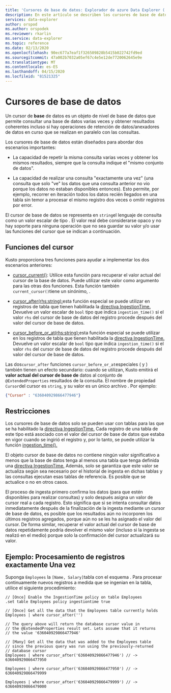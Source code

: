 ```yaml
---
title: 'Cursores de base de datos: Explorador de azure Data Explorer ( Azure Data Explorer) Microsoft Docs'
description: En este artículo se describen los cursores de base de datos en el Explorador de datos de Azure.
services: data-explorer
author: orspod
ms.author: orspodek
ms.reviewer: rkarlin
ms.service: data-explorer
ms.topic: reference
ms.date: 02/13/2020
ms.openlocfilehash: 90ec677a7eaf1f326509828b5415b022742fd9ed
ms.sourcegitcommit: 47a002b7032a05ef67c4e5e12de7720062645e9e
ms.translationtype: MT
ms.contentlocale: es-ES
ms.lasthandoff: 04/15/2020
ms.locfileid: "81521325"
---
```

# <a name="database-cursors"></a>Cursores de base de datos

Un cursor de **base** de datos es un objeto de nivel de base de datos que permite consultar una base de datos varias veces y obtener resultados coherentes incluso si hay operaciones de retención de datos/anexadores de datos en curso que se realizan en paralelo con las consultas.

Los cursores de base de datos están diseñados para abordar dos escenarios importantes:

* La capacidad de repetir la misma consulta varias veces y obtener los mismos resultados, siempre que la consulta indique el "mismo conjunto de datos".

* La capacidad de realizar una consulta "exactamente una vez" (una consulta que solo "ve" los datos que una consulta anterior no vio porque los datos no estaban disponibles entonces).
   Esto permite, por ejemplo, recorrer en iteración todos los datos recién llegados en una tabla sin temor a procesar el mismo registro dos veces o omitir registros por error.

El cursor de base de datos se representa en `string`el lenguaje de consulta como un valor escalar de tipo . El valor real debe considerarse opaco y no hay soporte para ninguna operación que no sea guardar su valor y/o usar las funciones del cursor que se indican a continuación.

## <a name="cursor-functions"></a>Funciones del cursor

Kusto proporciona tres funciones para ayudar a implementar los dos escenarios anteriores:

* [cursor_current()](../query/cursorcurrent.md): Utilice esta función para recuperar el valor actual del cursor de la base de datos.
   Puede utilizar este valor como argumento para las otras dos funciones.
   Esta función también `current_cursor()`tiene un sinónimo, .

* [cursor_after(rhs:string):](../query/cursorafterfunction.md)esta función especial se puede utilizar en registros de tabla que tienen habilitada la [directiva IngestionTime.](ingestiontime-policy.md) Devuelve un valor escalar de `bool` tipo que indica `ingestion_time()` si el valor `rhs` del cursor de base de datos del registro procede después del valor del cursor de base de datos.

* [cursor_before_or_at(rhs:string):](../query/cursorbeforeoratfunction.md)esta función especial se puede utilizar en los registros de tabla que tienen habilitada la [directiva IngestionTime.](ingestiontime-policy.md) Devuelve un valor escalar de `bool` tipo que indica `ingestion_time()` si el valor `rhs` del cursor de base de datos del registro procede después del valor del cursor de base de datos.

Las dos`cursor_after` funciones `cursor_before_or_at`especiales ( y ) también tienen un efecto secundario: cuando se utilizan, Kusto emitirá el **valor actual del cursor de base de** datos al conjunto de `@ExtendedProperties` resultados de la consulta. El nombre de propiedad `Cursor`del cursor es `string`, y su valor es un único archivo . Por ejemplo:

```json
{"Cursor" : "636040929866477946"}
```

## <a name="restrictions"></a>Restricciones

Los cursores de base de datos solo se pueden usar con tablas para las que se ha habilitado la [directiva IngestionTime.](ingestiontime-policy.md) Cada registro de una tabla de este tipo está asociado con el valor del cursor de base de datos que estaba en vigor cuando se ingirió el registro y, por lo tanto, se puede utilizar la función [ingestion_time().](../query/ingestiontimefunction.md)

El objeto cursor de base de datos no contiene ningún valor significativo a menos que la base de datos tenga al menos una tabla que tenga definida una [directiva IngestionTime.](ingestiontime-policy.md)
Además, solo se garantiza que este valor se actualiza según sea necesario por el historial de ingesta en dichas tablas y las consultas ejecutan esas tablas de referencia. Es posible que se actualice o no en otros casos.

El proceso de ingesta primero confirma los datos (para que estén disponibles para realizar consultas) y solo después asigna un valor de cursor real a cada registro. Esto significa que si se intenta consultar datos inmediatamente después de la finalización de la ingesta mediante un cursor de base de datos, es posible que los resultados aún no incorporen los últimos registros agregados, porque aún no se les ha asignado el valor del cursor. De forma similar, recuperar el valor actual del cursor de base de datos repetidamente podría devolver el mismo valor (incluso si la ingesta se realizó en el medio) porque solo la confirmación del cursor actualizará su valor.

## <a name="example-processing-of-records-exactly-once"></a>Ejemplo: Procesamiento de registros exactamente Una vez

Suponga `Employees` la `[Name, Salary]`tabla con el esquema .
Para procesar continuamente nuevos registros a medida que se ingenian en la tabla, utilice el siguiente procedimiento:

```kusto
// [Once] Enable the IngestionTime policy on table Employees
.set table Employees policy ingestiontime true

// [Once] Get all the data that the Employees table currently holds 
Employees | where cursor_after('')

// The query above will return the database cursor value in
// the @ExtendedProperties result set. Lets assume that it returns
// the value '636040929866477946'

// [Many] Get all the data that was added to the Employees table
// since the previous query was run using the previously-returned
// database cursor 
Employees | where cursor_after('636040929866477946') // -> 636040929866477950

Employees | where cursor_after('636040929866477950') // -> 636040929866479999

Employees | where cursor_after('636040929866479999') // -> 636040939866479000
```